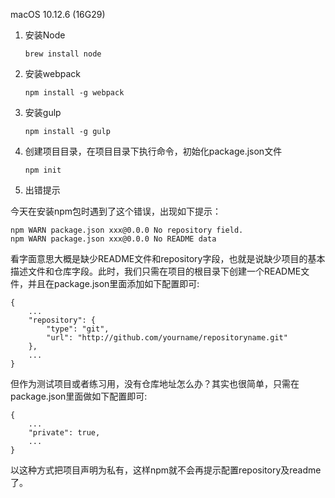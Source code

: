 macOS 10.12.6 (16G29)



1. 安装Node

   ```
   brew install node
   ```

2. 安装webpack

   ```
   npm install -g webpack
   ```

3. 安装gulp

   ```
   npm install -g gulp
   ```

4. 创建项目目录，在项目目录下执行命令，初始化package.json文件

   ```
   npm init
   ```






5. 出错提示

今天在安装npm包时遇到了这个错误，出现如下提示：

```
npm WARN package.json xxx@0.0.0 No repository field.
npm WARN package.json xxx@0.0.0 No README data

```

看字面意思大概是缺少README文件和repository字段，也就是说缺少项目的基本描述文件和仓库字段。此时，我们只需在项目的根目录下创建一个README文件，并且在package.json里面添加如下配置即可:

```
{
    ...
    "repository": {
        "type": "git",
        "url": "http://github.com/yourname/repositoryname.git"
    },
    ...
}

```

但作为测试项目或者练习用，没有仓库地址怎么办？其实也很简单，只需在package.json里面做如下配置即可:

```
{
    ...
    "private": true,
    ...
}

```

以这种方式把项目声明为私有，这样npm就不会再提示配置repository及readme了。